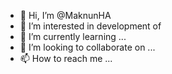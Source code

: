 - 👋 Hi, I’m @MaknunHA
- 👀 I’m interested in development of 
- 🌱 I’m currently learning ...
- 💞️ I’m looking to collaborate on ...
- 📫 How to reach me ...

<!---
MaknunHA/MaknunHA is a ✨ special ✨ repository because its `README.md` (this file) appears on your GitHub profile.
You can click the Preview link to take a look at your changes.
--->
